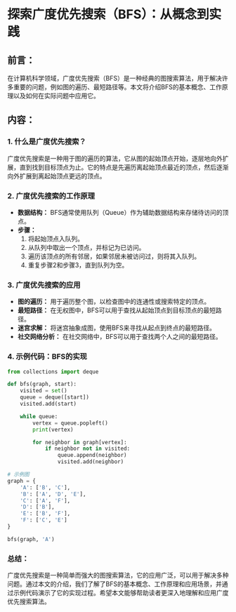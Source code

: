 # 探索广度优先搜索（BFS）：从概念到实践

## 前言：
在计算机科学领域，广度优先搜索（BFS）是一种经典的图搜索算法，用于解决许多重要的问题，例如图的遍历、最短路径等。本文将介绍BFS的基本概念、工作原理以及如何在实际问题中应用它。

## 内容：

### 1. 什么是广度优先搜索？

广度优先搜索是一种用于图的遍历的算法，它从图的起始顶点开始，逐层地向外扩展，直到找到目标顶点为止。它的特点是先遍历离起始顶点最近的顶点，然后逐渐向外扩展到离起始顶点更远的顶点。

### 2. 广度优先搜索的工作原理

- **数据结构：** BFS通常使用队列（Queue）作为辅助数据结构来存储待访问的顶点。
- **步骤：**
  1. 将起始顶点入队列。
  2. 从队列中取出一个顶点，并标记为已访问。
  3. 遍历该顶点的所有邻居，如果邻居未被访问过，则将其入队列。
  4. 重复步骤2和步骤3，直到队列为空。

### 3. 广度优先搜索的应用

- **图的遍历：** 用于遍历整个图，以检查图中的连通性或搜索特定的顶点。
- **最短路径：** 在无权图中，BFS可以用于查找从起始顶点到目标顶点的最短路径。
- **迷宫求解：** 将迷宫抽象成图，使用BFS来寻找从起点到终点的最短路径。
- **社交网络分析：** 在社交网络中，BFS可以用于查找两个人之间的最短路径。

### 4. 示例代码：BFS的实现

```python
from collections import deque

def bfs(graph, start):
    visited = set()
    queue = deque([start])
    visited.add(start)

    while queue:
        vertex = queue.popleft()
        print(vertex)

        for neighbor in graph[vertex]:
            if neighbor not in visited:
                queue.append(neighbor)
                visited.add(neighbor)

# 示例图
graph = {
    'A': ['B', 'C'],
    'B': ['A', 'D', 'E'],
    'C': ['A', 'F'],
    'D': ['B'],
    'E': ['B', 'F'],
    'F': ['C', 'E']
}

bfs(graph, 'A')
```

### 总结：

广度优先搜索是一种简单而强大的图搜索算法，它的应用广泛，可以用于解决多种问题。通过本文的介绍，我们了解了BFS的基本概念、工作原理和应用场景，并通过示例代码演示了它的实现过程。希望本文能够帮助读者更深入地理解和应用广度优先搜索算法。